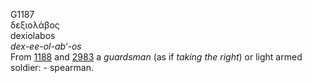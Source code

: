 <body>
  <p>G1187<br>  δεξιολάβος  <br> dexiolabos  <br><i>dex-ee-ol-ab‘-os </i><br>From <a href="g1188.htm">1188</a> and <a href="g2983.htm">2983</a>  a <i>guardsman</i> (as if <i>taking</i> <i>the</i> <i>right</i>) or light armed soldier: - spearman.<br></p>
 </body>